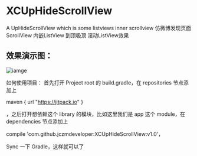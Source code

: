 # XCUpHideScrollView
A UpHideScrollView which is some listviews inner scrollview 
仿微博发现页面ScrollView 内嵌ListView 到顶吸顶 滚动ListView效果

## 效果演示图：

![iamge](https://raw.githubusercontent.com/jczmdeveloper/XCUpHideScrollView/master/screenshots/01.gif)


如何使用项目：
首先打开 Project root 的 build.gradle，在 repositories 节点添加上

  maven { url "https://jitpack.io" }


，之后打开想依赖这个 library 的模块，比如这里我们是 app 这个 module，在 dependencies 节点添加上 



compile 'com.github.jczmdeveloper:XCUpHideScrollView:v1.0'，


Sync 一下 Gradle，这样就可以了



